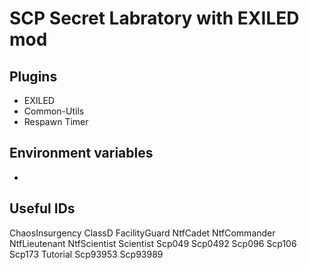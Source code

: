# SCP Secret Labratory with EXILED mod



## Plugins

* EXILED
* Common-Utils
* Respawn Timer

## Environment variables

* 

## Useful IDs

ChaosInsurgency ClassD FacilityGuard NtfCadet NtfCommander NtfLieutenant NtfScientist Scientist Scp049 Scp0492 Scp096 Scp106 Scp173 Tutorial Scp93953 Scp93989
